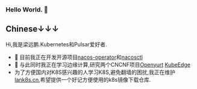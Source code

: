 ### Hello World. 👋


Chinese↓↓↓
---
Hi,我是梁远鹏.Kubernetes和Pulsar爱好者.  
- 🔭 目前我正在开发开源项目[nacos-operator](https://github.com/liangyuanpeng/nacos-operator)和[nacosctl](https://github.com/liangyuanpeng/nacosctl)
- 🌱 与此同时我正在学习边缘计算,研究两个CNCNF项目[Openyurt](https://github.com/alibaba/openyurt) [KubeEdge](https://github.com/kubeedge/kubeedge)
-  为了方便国内对K8S感兴趣的人学习K8S,避免翻墙的困扰,我正在维护[lank8s.cn](https://github.com/lank8scn),希望提供一个好记方便使用的k8s镜像下载仓库.
<!--
**liangyuanpeng/liangyuanpeng** is a ✨ _special_ ✨ repository because its `README.md` (this file) appears on your GitHub profile.

Here are some ideas to get you started:

- 🔭 I’m currently working on ...
- 🌱 I’m currently learning ...
- 👯 I’m looking to collaborate on ...
- 🤔 I’m looking for help with ...
- 💬 Ask me about ...
- 📫 How to reach me: ...
- 😄 Pronouns: ...
- ⚡ Fun fact: ...
-->
